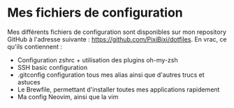 # Mes fichiers de configuration

Mes différents fichiers de configuration sont disponibles sur mon
repository GitHub à l'adresse suivante :
<https://github.com/PixiBixi/dotfiles>. En vrac, ce qu'ils contiennent :

  * Configuration zshrc + utilisation des plugins oh-my-zsh
  * SSH basic configuration
  * .gitconfig configuration tous mes alias ainsi que d'autres trucs et astuces
  * Le Brewfile, permettant d'installer toutes mes applications rapidement
  * Ma config Neovim, ainsi que la vim
